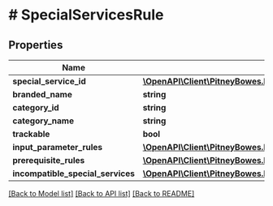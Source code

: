 # # SpecialServicesRule

## Properties

Name | Type | Description | Notes
------------ | ------------- | ------------- | -------------
**special_service_id** | [**\OpenAPI\Client\PitneyBowes.Developer.ShippingApi.Model\SpecialServiceCodes**](SpecialServiceCodes.md) |  | [optional] 
**branded_name** | **string** |  | [optional] 
**category_id** | **string** |  | [optional] 
**category_name** | **string** |  | [optional] 
**trackable** | **bool** |  | [optional] 
**input_parameter_rules** | [**\OpenAPI\Client\PitneyBowes.Developer.ShippingApi.Model\ServicesParameterRule[]**](ServicesParameterRule.md) |  | [optional] 
**prerequisite_rules** | [**\OpenAPI\Client\PitneyBowes.Developer.ShippingApi.Model\PrerequisiteRules[]**](PrerequisiteRules.md) |  | [optional] 
**incompatible_special_services** | [**\OpenAPI\Client\PitneyBowes.Developer.ShippingApi.Model\SpecialServiceCodes**](SpecialServiceCodes.md) |  | [optional] 

[[Back to Model list]](../../README.md#documentation-for-models) [[Back to API list]](../../README.md#documentation-for-api-endpoints) [[Back to README]](../../README.md)


